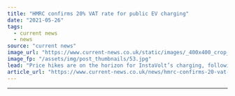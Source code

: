 ```yaml
---
title: "HMRC confirms 20% VAT rate for public EV charging"
date: "2021-05-26"
tags: 
  - current news
  - news
source: "current news"
image_url: "https://www.current-news.co.uk/static/images/_400x400_crop_center-center/i3-charging-InstaVolt.jpg"
image_fp: "/assets/img/post_thumbnails/53.jpg"
lead: "​Price hikes are on the horizon for InstaVolt’s charging, following clarity on the VAT rate for public charging, while other networks remain unaffected."
article_url: "https://www.current-news.co.uk/news/hmrc-confirms-20-vat-rate-for-public-ev-charging?utm_source=rss-feeds&utm_medium=rss&utm_campaign=rss"
---
```


---
